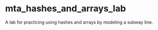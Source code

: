 mta_hashes_and_arrays_lab
=========================

A lab for practicing using hashes and arrays by modeling a subway line.
